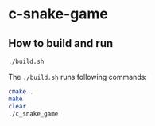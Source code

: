 # c-snake-game

## How to build and run

```bash
./build.sh
```

The `./build.sh` runs following commands:

```bash
cmake .
make
clear
./c_snake_game
```